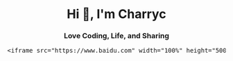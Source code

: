 <h1 align="center">Hi 👋, I'm Charryc</h1>
<h3 align="center">Love Coding, Life, and Sharing</h3>
<pre>
&lt;iframe src="https://www.baidu.com" width="100%" height="500px" title="Baidu"&gt;&lt;/iframe&gt;
</pre>